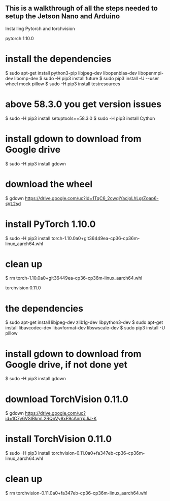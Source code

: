 ## This is a walkthrough of all the steps needed to setup the Jetson Nano and Arduino



Installing Pytorch and torchvision

pytorch 1.10.0
# install the dependencies
$ sudo apt-get install python3-pip libjpeg-dev libopenblas-dev libopenmpi-dev libomp-dev
$ sudo -H pip3 install future
$ sudo pip3 install -U --user wheel mock pillow
$ sudo -H pip3 install testresources
# above 58.3.0 you get version issues
$ sudo -H pip3 install setuptools==58.3.0
$ sudo -H pip3 install Cython
# install gdown to download from Google drive
$ sudo -H pip3 install gdown
# download the wheel
$ gdown https://drive.google.com/uc?id=1TqC6_2cwqiYacjoLhLgrZoap6-sVL2sd
# install PyTorch 1.10.0
$ sudo -H pip3 install torch-1.10.0a0+git36449ea-cp36-cp36m-linux_aarch64.whl
# clean up
$ rm torch-1.10.0a0+git36449ea-cp36-cp36m-linux_aarch64.whl

torchvision 0.11.0
# the dependencies
$ sudo apt-get install libjpeg-dev zlib1g-dev libpython3-dev
$ sudo apt-get install libavcodec-dev libavformat-dev libswscale-dev
$ sudo pip3 install -U pillow
# install gdown to download from Google drive, if not done yet
$ sudo -H pip3 install gdown
# download TorchVision 0.11.0
$ gdown https://drive.google.com/uc?id=1C7y6VSIBkmL2RQnVy8xF9cAnrrpJiJ-K
# install TorchVision 0.11.0
$ sudo -H pip3 install torchvision-0.11.0a0+fa347eb-cp36-cp36m-linux_aarch64.whl
# clean up
$ rm torchvision-0.11.0a0+fa347eb-cp36-cp36m-linux_aarch64.whl

